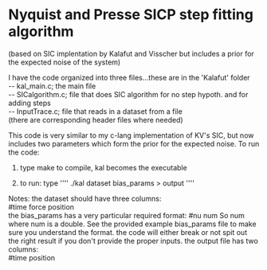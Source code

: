 # Nyquist and Presse SICP step fitting algorithm
(based on SIC implentation by Kalafut and Visscher but includes a prior for the expected noise of the system)

I have the code organized into three files...these are in the 'Kalafut' folder  
     -- kal_main.c;       the main file   
     -- SICalgorithm.c;   file that does SIC algorithm for no step hypoth. and for adding steps  
     -- InputTrace.c;     file that reads in a dataset from a file  
(there are corresponding header files where needed)  

This code is very similar to my c-lang implementation of KV's SIC, but now includes two parameters which form the prior for the expected noise.
To run the code:  
1) type make to compile, kal becomes the executable  
       
2) to run: type
'''' 
                    ./kal dataset bias_params > output
''''  
    
Notes: the dataset should have three columns:  
            #time  force  position  
       the bias_params has a very particular required format:
       	    #nu num
	     So num 
       where num is a double. See the provided example bias_params file to make sure you understand the format. 
       the code will either break or not spit out the right result if you don't provide the proper inputs.
       the output file has two columns:  
       	    #time  position  
